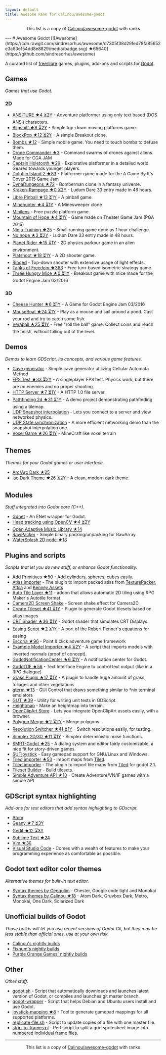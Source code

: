 ```yaml
---
layout: default
title: Awesome Rank for Calinou/awesome-godot
---
```


<p align="center">
	This list is a copy of <a href="https://github.com/Calinou/awesome-godot">Calinou/awesome-godot</a> with ranks
</p>
---
# Awesome Godot [![Awesome](https://cdn.rawgit.com/sindresorhus/awesome/d7305f38d29fed78fa85652e3a63e154dd8e8829/media/badge.svg) ★65640](https://github.com/sindresorhus/awesome)

A curated list of [free/libre](https://gnu.org/philosophy/free-sw.html) games, plugins, add-ons and scripts for [Godot](https://godotengine.org).

## Games

*Games that use Godot.*

### 2D

- [ANSiTURE ★4 ⏳2Y](https://github.com/w84death/ansiture) -  Adventure platformer using only text based (DOS ANSi) characters.
- [Blipshift ★8 ⏳2Y](https://github.com/wardsky/blipshift) - Simple top-down moving platforms game.
- [BlockPop ★12 ⏳2Y](https://github.com/vnen/blockpop) - A simple Breakout clone.
- [Bombs ★12](https://github.com/randyyaj/Bombs) - Simple mobile game. You need to touch bombs to defuse them.
- [Drone Commander ★3](https://github.com/securas/Drone_Commander) - Command swarms of drones against aliens. Made for CGA JAM
- [Captain Holetooth ★29](https://github.com/Hirnbix/captain-holetooth) - Explorative platformer in a detailed world. Geared towards younger players.
- [Dolphin Island 2 ★83](https://github.com/janmarcano/Dolphin-Island-2) - Platformer game made for the A Game By It's Cover 2015 Game Jam
- [DynaDungeons ★72](https://github.com/akien-mga/dynadungeons) - Bomberman clone in a fantasy universe.
- [Kraken-Rampage ★0 ⏳2Y](https://github.com/randyyaj/Kraken-Rampage) - Ludum Dare 33 entry made in 48 hours.
- [Libre Pinball ★13 ⏳1Y](https://github.com/Calinou/libre-pinball) - A pinball game.
- [Minehunter ★4 ⏳1Y](https://github.com/genete/Minehunter) - A Minesweeper clone
- [Minilens](http://kobuge-games.github.io/minilens/) - Free puzzle platform game.
- [Mountain of Hope ★4 ⏳1Y](https://github.com/w84death/mountain-of-hope) - Game made on Theater Game Jam (PGA 2015)
- [Ninja-Training ★25](https://github.com/KOBUGE-Games/Ninja-Training) - Small running game done as 1 hour challenge.
- [No hope ★3 ⏳2Y](https://github.com/sergicollado/no_hope_LD33) - Ludum Dare 33 entry made in 48 hours.
- [Planet Rider ★15 ⏳1Y](https://github.com/FEDE0D/Planet-Rider) - 2D physics parkour game in an alien environment.
- [Platshoot ★18 ⏳1Y](https://github.com/Calinou/platshoot) - A 2D shooter game.
- [Ringed](https://github.com/KOBUGE-Games/ringed) - Top-down shooter with extensive usage of light effects.
- [Tanks of Freedom ★363](https://github.com/w84death/Tanks-of-Freedom) - Free turn-based isometric strategy game.
- [Three Hungry Mice ★0 ⏳1Y](https://github.com/delstuff/threeHungryMice) - Breakout game with mice made for the Godot Engine Jam 03/2016

### 3D

- [Cheese Hunter ★6 ⏳1Y](https://github.com/khairul169/cheese-hunter) - A Game for Godot Engine Jam 03/2016
- [MouseBoat ★24 ⏳1Y](https://github.com/CowThing/MouseBoat) - Play as a mouse and sail around a pond. Cast your rod and try to catch some fish.
- [Veraball ★25 ⏳1Y](https://github.com/Veraball/veraball) - Free "roll the ball" game. Collect coins and reach the finish, without falling out of the level.

## Demos

*Demos to learn GDScript, its concepts, and various game features.*

- [Cave generator](https://gitlab.com/TeddyDD/Godot-Cave-Generato) - Simple cave generator utilizing Cellular Automata Method
- [FPS Test ★33 ⏳2Y](https://github.com/Calinou/fps-test) - A singleplayer FPS test. Physics work, but there are no enemies and no proper shooting.
- [HTTP Server ★7 ⏳1Y](https://github.com/KOBUGE-Games/godot-httpd) - A HTTP 1.0 file server.
- [Pathfinding 2d ★31 ⏳1Y](https://github.com/FEDE0D/godot-pathfinding2d-demo) - A demo project demonstrating pathfinding using a tilemap.
- [UDP Snapshot interpolation](https://github.com/jrimclean/godot-snapshot-interpolation-demo) - Lets you connect to a server and view networked physics.
- [UDP State synchronization](https://github.com/jrimclean/godot-state-sync-demo) - A more efficient networking demo than the snapshot interpolation one.
- [Voxel Game ★26 ⏳1Y](https://github.com/toger5/Godot-Voxel-Game-MineCraftClone) - MineCraft like voxel terrain

## Themes

*Themes for your Godot games or user interface.*

- [Arc/Arc Dark ★25](https://github.com/Geequlim/godot-themes)
- [Iso Dark Theme ★26 ⏳2Y](https://github.com/GalanCM/Iso-Themes) - A clean, modern dark theme.

## Modules

*Stuff integrated into Godot core (C++).*

- [Gdnet](https://github.com/jrimclean/gdnet) - An ENet wrapper for Godot.
- [Head tracking using OpenCV ★4 ⏳2Y](https://github.com/antarktikali/godot-opencv-gpu-perspective)
- [Open Adaptive Music Library ★14](https://github.com/oamldev/oamlGodotModule)
- [RawPacker](https://github.com/jrimclean/rawpacker) - Simple binary packing/unpacking for RawArray.
- [WaterSplash 2D node ★18](https://github.com/laverneth/WaterSplash)

## Plugins and scripts

*Scripts that let you do new stuff, or enhance Godot functionality.*

- [Add Primitives ★50](https://github.com/TheHX/add_primitives) - Add cylinders, spheres, cubes easily.
- [Atlas importer](https://github.com/Geequlim/godot-code/tree/master/addons/atlas_importer) - The plugin to import packed atlas from [TexturePacker](https://www.codeandweb.com/texturepacker), [Attila](https://github.com/r-lyeh/attila) and [Kenney Assets](https://github.com/Calinou/kenney)
- [Auto Tile Layer ★11](https://github.com/leezh/autotile) -  addon that allows automatic 2D tiling using RPG Maker's Autotile format
- [Camera2D Screen Shake](http://godotengine.org/qa/438/camera2d-screen-shake-extension) - Screen shake effect for Camera2D.
- [Create Tileset ★41 ⏳1Y](https://github.com/vinod8990/godot_plugins) - Plugin to generate Godot tilesets based on atlas images
- [CRT Shader ★36 ⏳1Y](https://github.com/henriquelalves/SimpleGodotCRTShader) - Godot shader that simulates CRT Displays.
- [Easing Script ★2 ⏳1Y](https://github.com/impmja/godot-easing) - A port of the Robert Penner's equations for easing
- [Escoria ★96](https://github.com/godotengine/escoria) - Point & click adventure game framework
- [Example Model Importer ★4 ⏳2Y](https://github.com/TheHX/godot_examples) - A script that imports models with inverted normals (proof of concept).
- [GodotNotificationCenter ★6 ⏳1Y](https://github.com/didier-v/GodotNotificationCenter) - A notification center for Godot.
- [GodotTIE ★56](https://github.com/henriquelalves/GodotTIE) - Text Interface Engine to control text output (like in a RPG dialogue)
- [Grass Plugin ★17 ⏳1Y](https://github.com/marcosbitetti/grass_plugin_4_godot) - A plugin to handle huge amount of grass, foliages and other vegetations
- [gterm ★13](https://github.com/TeddyDD/gterm) - GUI Control that draws something similar to \*nix terminal emulators
- [GUT ★39](https://github.com/bitwes/Gut) - Utility for writing unit tests in GDScript.
- [Heightmap](https://gist.github.com/TheHX/94a83dea1a0f932d5805) - Make an heightmap into terrain.
- [OpenClipArt Store](https://github.com/vinod8990/godot_plugins/tree/master/OpenClipArt_Store) - Lets you integrate OpenClipArt assets easily, with a browser.
- [Polygon Merge ★2 ⏳2Y](https://github.com/ScyDev/Godot-Scripts) - Merge polygons.
- [Resolution Switcher ★41 ⏳1Y](https://github.com/vinod8990/godot_plugins) - Switch resolutions easily, for testing.
- [Simplex 2D/3D ★11 ⏳1Y](https://github.com/OvermindDL1/Godot-Helpers) - Simplex deterministic noise functions.
- [SMRT-Godot ★25](https://github.com/brunosxs/SMRT-Godot) - A dialog system and editor fairly customizable, a nice fit for story-driven games.
- [SUTjoystick](https://gitlab.com/shine-upon-thee/joystick) - Easy gamepad support for GNU/Linux and Windows.
- [Tiled importer ★53](https://github.com/MrGreenTea/GodotTiledImporter) - Import maps from [Tiled](http://mapeditor.org).
- [Tiled importer](https://github.com/Geequlim/godot-code/tree/master/addons/tiled_importer) - The plugin to import tile maps from [Tiled](http://www.mapeditor.org/) for godot 2.1.
- [Tileset Builder](https://gist.github.com/Calinou/27e979ab0a35500c3381) - Build tilesets.
- [Simple Adventure API ★10](https://github.com/Biarity/godot-adventure-api) - Create Adventure/VN/IF games with a simple API

## GDScript syntax highlighting

*Add-ons for text editors that add syntax highlighting to GDscript.*

- [Atom](https://atom.io/packages/lang-gdscript)
- [Geany ★7 ⏳3Y](https://github.com/haimat/GDScript-Geany)
- [Gedit ★12 ⏳3Y](https://github.com/haimat/GDScript-gedit)
- [Sublime Text ★24](https://github.com/beefsack/GDScript-sublime)
- [Vim ★30](https://github.com/quabug/vim-gdscript)
- [Visual Studio Code](https://marketplace.visualstudio.com/items?itemName=geequlim.godot-tools) - Comes with a wealth of features to make your programming experience as comfortable as possible.

## Godot text editor color themes

*Alternative themes for built-in text editor.*

- [Syntax themes by Geequlim](https://github.com/Geequlim/godot-themes/tree/master/syntax) - Chester, Google code light and Monokai
- [Syntax themes by Calinou ★18](https://github.com/Calinou/godot-syntax-themes) - Atom Dark, Gruvbox Dark, Metro, Monokai, One Dark, Solarized Dark


## Unofficial builds of Godot

*Those builds will let you use recent versions of Godot Git, but they may be less stable than official ones, use at your own risk.*

- [Calinou's nightly builds](https://archive.hugo.pro/godot/)
- [Fixnum's nightly builds](http://fixnum.org/godot/)
- [Purple Orange Games' nightly builds](https://purpleorangegames.com/filesGodot/)

## Other

*Other stuff.*

- [godot.sh](https://github.com/adolson/godot-stuff/blob/master/godot.sh) - Script that automatically downloads and launches latest version of Godot, or compiles and launches git master branch.
- [godot-wrapper](https://github.com/nsrosenqvist/godot-wrapper.git) - Script that helps Debian and Ubuntu users install and use Godot.
- [joystick-mapping ★8](https://github.com/Hinsbart/joystick-mapping) - Tool to generate gamepad mappings for all supported platforms.
- [replicate-file.sh](https://github.com/adolson/godot-stuff/blob/master/replicate-file.sh) - Script to update copies of a file with one master file.
- [strip-to-frames.pl](https://github.com/adolson/godot-stuff/blob/master/strip-to-frames.pl) - Perl script to split a grid spritesheet image into numbered individual frame files.
---
<p align="center">
	This list is a copy of <a href="https://github.com/Calinou/awesome-godot">Calinou/awesome-godot</a> with ranks
</p>
